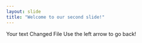 ```yaml
---
layout: slide
title: "Welcome to our second slide!"
---
```

Your text Changed File
Use the left arrow to go back!
